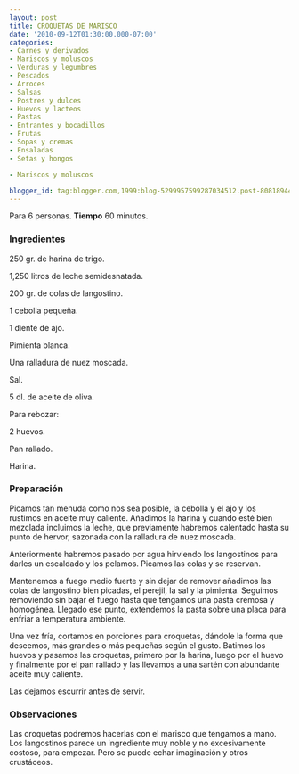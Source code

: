 ```yaml
---
layout: post
title: CROQUETAS DE MARISCO
date: '2010-09-12T01:30:00.000-07:00'
categories:
- Carnes y derivados
- Mariscos y moluscos
- Verduras y legumbres
- Pescados
- Arroces
- Salsas
- Postres y dulces
- Huevos y lacteos
- Pastas
- Entrantes y bocadillos
- Frutas
- Sopas y cremas
- Ensaladas
- Setas y hongos

- Mariscos y moluscos

blogger_id: tag:blogger.com,1999:blog-5299957599287034512.post-8081894490951172018
---
```


Para 6 personas.
<b>Tiempo</b> 60 minutos.

<h3>Ingredientes</h3>

250 gr. de harina de trigo.

1,250 litros de leche semidesnatada.

200 gr. de colas de langostino.

1 cebolla pequeña.

1 diente de ajo.

Pimienta blanca.

Una ralladura de nuez moscada.

Sal.

5 dl. de aceite de oliva.

Para rebozar:

2 huevos.

Pan rallado.

Harina.

<h3>Preparación</h3>

Picamos tan menuda como nos sea posible, la cebolla y el ajo y los rustimos en aceite muy caliente. Añadimos la harina y cuando esté bien mezclada incluimos la leche, que previamente habremos calentado hasta su punto de hervor, sazonada con la ralladura de nuez moscada.

Anteriormente habremos pasado por agua hirviendo los langostinos para darles un escaldado y los pelamos. Picamos las colas y se reservan.

Mantenemos a fuego medio fuerte y sin dejar de remover añadimos las colas de langostino bien picadas, el perejil, la sal y la pimienta. Seguimos removiendo sin bajar el fuego hasta que tengamos una pasta cremosa y homogénea. Llegado ese punto, extendemos la pasta sobre una placa para enfriar a temperatura ambiente.

Una vez fría, cortamos en porciones para croquetas, dándole la forma que deseemos, más grandes o más pequeñas según el gusto. Batimos los huevos y pasamos las croquetas, primero por la harina, luego por el huevo y finalmente por el pan rallado y las llevamos a una sartén con abundante aceite muy caliente.

Las dejamos escurrir antes de servir.

<h3>Observaciones</h3>

Las croquetas podremos hacerlas con el marisco que tengamos a mano. Los langostinos parece un ingrediente muy noble y no excesivamente costoso, para empezar. Pero se puede echar imaginación y otros crustáceos.

